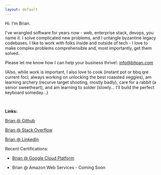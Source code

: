 ```yaml
---
layout: default
---
```

Hi.  I'm Brian.  

I've wrangled software for years now - web, enterprise stack, devops, you name it.  I solve complicated new problems, and I untangle byzantine legacy codebases.  I like to work with folks inside and outside of tech - I love to  make complex problems comprehensible and, most importantly, get them solved.  

Please let me know how I can help your business thrive!: <a href="mailto:info@bitpan.com">info@bitpan.com</a>

(Also, while work is important, I also love to cook (instant pot or bbq qre current foci; always working on unlocking the best roaasted veggies), am learning archery (recurve target shooting, mostly badly), care for a rabbit (a senior sweetheart), and am learning to solder (slowly... I'll build the perfect keyboard someday...)


&nbsp; 

**Links:**

[Brian @ Github](https://github.com/brianhenryhf)

[Brian @ Stack Overflow](https://stackoverflow.com/users/1795230/brian-henry)

[Brian @ LinkedIn](https://www.linkedin.com/in/brian-henry-codes/)

Recent Certifications:

- [Brian @ Google Cloud Platform](https://www.credential.net/01fb0598-7d45-49ec-9ddb-90dcd1e95f0e?key=2532997703de89061a86e62847725b33cf661cbbb3873cca1e23802523269693)

- Brian @ Amazon Web Services - Coming Soon


